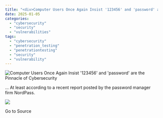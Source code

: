 ```yaml
---
title: "<div>Computer Users Once Again Insist '123456' and 'password' are the Pinnacle of Cybersecurity</div>"
date: 2025-01-05
categories: 
  - "cybersecurity"
  - "security"
  - "vulnerabilities"
tags: 
  - "cybersecurity"
  - "penetration_testing"
  - "penetrationtesting"
  - "security"
  - "vulnerability"
---
```


![Computer Users Once Again Insist '123456' and 'password' are the Pinnacle of Cybersecurity](https://www.trustwave.com/hubfs/Blogs/Trustwave_Blog/Headers/CommonPasswords-Blog-Header.jpg)

... At least according to a recent report posted by the password manager firm NordPass.

![](https://track.hubspot.com/__ptq.gif?a=21158977&k=14&r=https%3A%2F%2Fwww.trustwave.com%2Fen-us%2Fresources%2Fblogs%2Ftrustwave-blog%2Fcomputer-users-once-again-insist-123456-and-password-are-the-pinnacle-of-cybersecurity%2F&bu=https%253A%252F%252Fwww.trustwave.com%252Fen-us%252Fresources%252Fblogs%252Ftrustwave-blog&bvt=rss)

Go to Source
